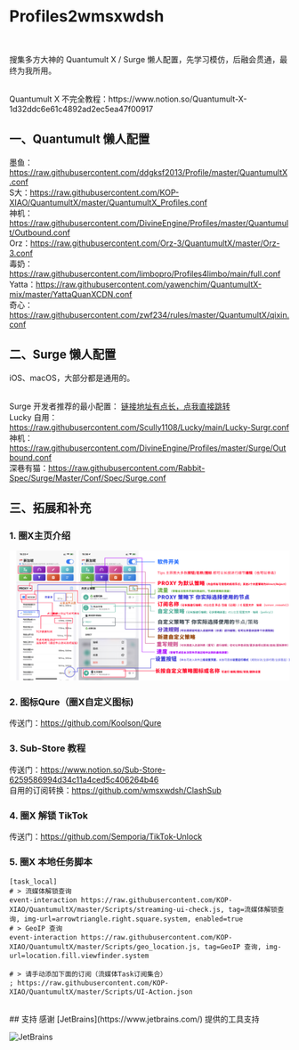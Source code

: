 # Profiles2wmsxwdsh
<br>

搜集多方大神的 Quantumult X / Surge 懒人配置，先学习模仿，后融会贯通，最终为我所用。

<br/>
Quantumult X 不完全教程：https://www.notion.so/Quantumult-X-1d32ddc6e61c4892ad2ec5ea47f00917

## 一、Quantumult 懒人配置
墨鱼：https://raw.githubusercontent.com/ddgksf2013/Profile/master/QuantumultX.conf
<br/>
S大：https://raw.githubusercontent.com/KOP-XIAO/QuantumultX/master/QuantumultX_Profiles.conf
<br/>
神机：https://raw.githubusercontent.com/DivineEngine/Profiles/master/Quantumult/Outbound.conf
<br/>
Orz：https://raw.githubusercontent.com/Orz-3/QuantumultX/master/Orz-3.conf
<br/>
毒奶：https://raw.githubusercontent.com/limbopro/Profiles4limbo/main/full.conf
<br/>
Yatta：https://raw.githubusercontent.com/yawenchim/QuantumultX-mix/master/YattaQuanXCDN.conf
<br/>
奇心：https://raw.githubusercontent.com/zwf234/rules/master/QuantumultX/qixin.conf

## 二、Surge 懒人配置
iOS、macOS，大部分都是通用的。
<br/>
<br/>

Surge 开发者推荐的最小配置： [链接地址有点长，点我直接跳转]( https://gist.githubusercontent.com/Zeaphyou/864aebea248ca1bb8000e0e5623b65f3/raw/c36413c715f43f22772d3c2353358e1ff936b2e6/Surge.conf )
<br/>
Lucky 自用：https://raw.githubusercontent.com/Scully1108/Lucky/main/Lucky-Surgr.conf
<br/>
神机：https://raw.githubusercontent.com/DivineEngine/Profiles/master/Surge/Outbound.conf
<br/>
深巷有猫：https://raw.githubusercontent.com/Rabbit-Spec/Surge/Master/Conf/Spec/Surge.conf

## 三、拓展和补充

### 1. 圈X主页介绍
![圈X主页介绍](https://raw.githubusercontent.com/wmsxwdsh/Profiles2wmsxwdsh/main/Quantumult%20X%20%E4%B8%BB%E9%A1%B5%E4%BB%8B%E7%BB%8D.png)

### 2. 图标Qure（圈X自定义图标)
传送门：https://github.com/Koolson/Qure

### 3. Sub-Store 教程
传送门：https://www.notion.so/Sub-Store-6259586994d34c11a4ced5c406264b46
<br/>
自用的订阅转换：https://github.com/wmsxwdsh/ClashSub

### 4. 圈X 解锁 TikTok
传送门：https://github.com/Semporia/TikTok-Unlock

### 5. 圈X 本地任务脚本
```text
[task_local]
# > 流媒体解锁查询
event-interaction https://raw.githubusercontent.com/KOP-XIAO/QuantumultX/master/Scripts/streaming-ui-check.js, tag=流媒体解锁查询, img-url=arrowtriangle.right.square.system, enabled=true
# > GeoIP 查询
event-interaction https://raw.githubusercontent.com/KOP-XIAO/QuantumultX/master/Scripts/geo_location.js, tag=GeoIP 查询, img-url=location.fill.viewfinder.system

# > 请手动添加下面的订阅（流媒体Task订阅集合）
; https://raw.githubusercontent.com/KOP-XIAO/QuantumultX/master/Scripts/UI-Action.json
```

<br/>
## 支持
感谢 [JetBrains](https://www.jetbrains.com/) 提供的工具支持

![JetBrains](https://resources.jetbrains.com/storage/products/company/brand/logos/jb_beam.svg?_ga=2.54620846.401568951.1648434626-301403838.1648434626)


<br/>